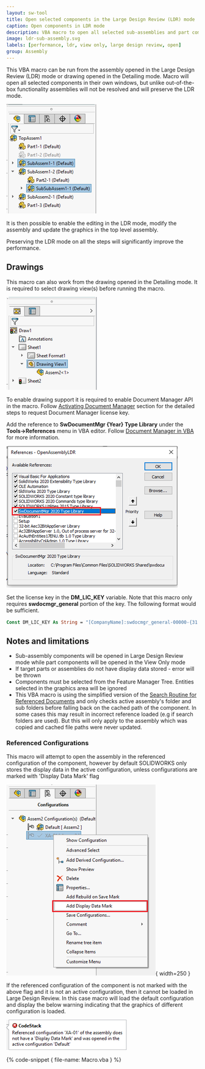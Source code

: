```yaml
---
layout: sw-tool
title: Open selected components in the Large Design Review (LDR) mode
caption: Open components in LDR mode
description: VBA macro to open all selected sub-assemblies and part components in the Large Design Review (LDR) mode and view only mode correspondingly
image: ldr-sub-assembly.svg
labels: [performance, ldr, view only, large design review, open]
group: Assembly
---
```

This VBA macro can be run from the assembly opened in the Large Design Review (LDR) mode or drawing opened in the Detailing mode. Macro will open all selected components in their own windows, but unlike out-of-the-box functionality assemblies will not be resolved and will preserve the LDR mode.

![Selected sub-assembly components](selected-sub-assemblies.png)

It is then possible to enable the editing in the LDR mode, modify the assembly and update the graphics in the top level assembly.

Preserving the LDR mode on all the steps will significantly improve the performance.

## Drawings

This macro can also work from the drawing opened in the Detailing mode. It is required to select drawing view(s) before running the macro.

![Selected drawing view](selected-drawing-view.png)

To enable drawing support it is required to enable Document Manager API in the macro. Follow [Activating Document Manager](https://www.codestack.net/solidworks-document-manager-api/getting-started/create-connection#activating-document-manager) section for the detailed steps to request Document Manager license key.

Add the reference to **SwDocumentMgr {Year} Type Library** under the **Tools->References** menu in VBA editor. Follow [Document Manager in VBA](https://www.codestack.net/solidworks-document-manager-api/getting-started/create-connection#vba) for more information.

![Document Manager reference](swdm-reference.png)

Set the license key in the **DM_LIC_KEY** variable. Note that this macro only requires **swdocmgr_general** portion of the key. The following format would be sufficient.

~~~ vb
Const DM_LIC_KEY As String = "[CompanyName]:swdocmgr_general-00000-{31 times}"
~~~

## Notes and limitations

* Sub-assembly components will be opened in Large Design Review mode while part components will be opened in the View Only mode
* If target parts or assemblies do not have display data stored - error will be thrown
* Components must be selected from the Feature Manager Tree. Entities selected in the graphics area will be ignored
* This VBA macro is using the simplified version of the [Search Routine for Referenced Documents](https://help.solidworks.com/2016/english/SolidWorks/sldworks/c_Search_Routine_for_Referenced_Documents.htm) and only checks active assembly's folder and sub folders before falling back on the cached path of the component. In some cases this may result in incorrect reference loaded (e.g if search folders are used). But this will only apply to the assembly which was copied and cached file paths were never updated.

### Referenced Configurations

This macro will attempt to open the assembly in the referenced configuration of the component, however by default SOLIDWORKS only stores the display data in the active configuration, unless configurations are marked with 'Display Data Mark' flag

![Add display data mark flag to configuration](add-display-data-mark.png){ width=250 }

If the referenced configuration of the component is not marked with the above flag and it is not an active configuration, then it cannot be loaded in Large Design Review. In this case macro will load the default configuration and display the below warning indicating that the graphics of different configuration is loaded.

![Error with invalid configuration](configuration-error.png)

{% code-snippet { file-name: Macro.vba } %}